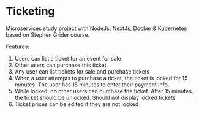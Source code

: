 # Ticketing
Microservices study project with NodeJs, NextJs, Docker & Kubernetes based on Stephen Grider course.

Features:
1. Users can list a ticket for an event for sale
2. Other users can purchase this ticket
3. Any user can list tickets for sale and purchase tickets
4. When a user attempts to purchase a ticket, the ticket is locked for 15 minutes. The user has 15 minutes to enter their payment info.
5. While locked, no other users can purchase the ticket. After 15 minutes, the ticket should be unlocked. Should not display locked tickets
6. Ticket prices can be edited if they are not locked
